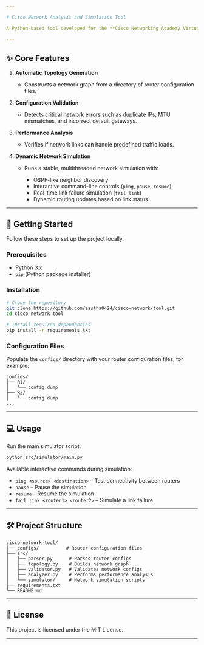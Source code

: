 ```yaml
---

# Cisco Network Analysis and Simulation Tool

A Python-based tool developed for the **Cisco Networking Academy Virtual Internship Program 2025**. This tool automatically generates, validates, analyzes, and simulates a network topology from raw router configuration files.

---
```


## ✨ Core Features

1. **Automatic Topology Generation**

   * Constructs a network graph from a directory of router configuration files.

2. **Configuration Validation**

   * Detects critical network errors such as duplicate IPs, MTU mismatches, and incorrect default gateways.

3. **Performance Analysis**

   * Verifies if network links can handle predefined traffic loads.

4. **Dynamic Network Simulation**

   * Runs a stable, multithreaded network simulation with:

     * OSPF-like neighbor discovery
     * Interactive command-line controls (`ping`, `pause`, `resume`)
     * Real-time link failure simulation (`fail link`)
     * Dynamic routing updates based on link status

---

## 🚀 Getting Started

Follow these steps to set up the project locally.

### Prerequisites

* Python 3.x
* `pip` (Python package installer)

### Installation

```bash
# Clone the repository
git clone https://github.com/aastha0424/cisco-network-tool.git
cd cisco-network-tool

# Install required dependencies
pip install -r requirements.txt
```

### Configuration Files

Populate the `configs/` directory with your router configuration files, for example:

```
configs/
├── R1/
│   └── config.dump
├── R2/
│   └── config.dump
...
```

---

## 💻 Usage

Run the main simulator script:

```bash
python src/simulator/main.py
```

Available interactive commands during simulation:

* `ping <source> <destination>` – Test connectivity between routers
* `pause` – Pause the simulation
* `resume` – Resume the simulation
* `fail link <router1> <router2>` – Simulate a link failure

---

## 🛠️ Project Structure

```
cisco-network-tool/
├── configs/          # Router configuration files
├── src/
│   ├── parser.py      # Parses router configs
│   ├── topology.py    # Builds network graph
│   ├── validator.py   # Validates network configs
│   ├── analyzer.py    # Performs performance analysis
│   └── simulator/     # Network simulation scripts
├── requirements.txt
└── README.md
```

---

## 📄 License

This project is licensed under the MIT License.

---

